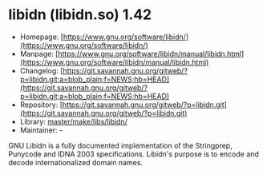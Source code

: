 # libidn (libidn.so) 1.42
 - Homepage: [https://www.gnu.org/software/libidn/](https://www.gnu.org/software/libidn/)
 - Manpage: [https://www.gnu.org/software/libidn/manual/libidn.html](https://www.gnu.org/software/libidn/manual/libidn.html)
 - Changelog: [https://git.savannah.gnu.org/gitweb/?p=libidn.git;a=blob_plain;f=NEWS;hb=HEAD](https://git.savannah.gnu.org/gitweb/?p=libidn.git;a=blob_plain;f=NEWS;hb=HEAD)
 - Repository: [https://git.savannah.gnu.org/gitweb/?p=libidn.git](https://git.savannah.gnu.org/gitweb/?p=libidn.git)
 - Library: [master/make/libs/libidn/](https://github.com/Freetz-NG/freetz-ng/tree/master/make/libs/libidn/)
 - Maintainer: -

GNU Libidn is a fully documented implementation of the Stringprep, Punycode and IDNA 2003 specifications. Libidn's purpose is to encode and decode internationalized domain names.
